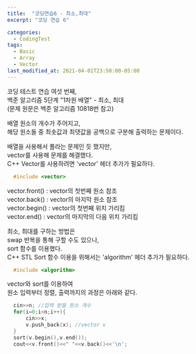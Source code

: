 ```yaml
---
title:  "코딩연습6 - 최소,최대"
excerpt: "코딩 연습 6"

categories:
  - CodingTest
tags:
  - Basic
  - Array
  - Vector
last_modified_at: 2021-04-01T23:50:00-05:00
---
```


코딩 테스트 연습 여섯 번째,  
백준 알고리즘 5단계 "1차원 배열" - 최소, 최대  
(문제 원문은 백준 알고리즘 10818번 참고)  
  
배열 원소의 개수가 주어지고,  
해당 원소들 중 최솟값과 최댓값을 공백으로 구분해 출력하는 문제이다.  
  
배열을 사용해서 풀라는 문제인 듯 했지만,  
vector를 사용해 문제를 해결했다.  
C++ Vector를 사용하려면 'vector' 헤더 추가가 필요하다.  
```cpp  
  #include <vector>  
```  
  
vector.front() : vector의 첫번째 원소 참조  
vector.back() : vector의 마지막 원소 참조  
vector.begin() : vector의 첫번째 위치 가리킴  
vector.end() : vector의 마지막의 다음 위치 가리킴  
  
최소, 최대를 구하는 방법은  
swap 반복을 통해 구할 수도 있으나,  
sort 함수를 이용했다.  
C++ STL Sort 함수 이용을 위해서는 'algorithm' 헤더 추가가 필요하다.  
```cpp  
  #include <algorithm>  
```  
  
vector와 sort를 이용하여  
원소 입력부터 정렬, 출력까지의 과정은 아래와 같다.  
```cpp
  cin>>n; //입력 받을 원소 개수
  for(i=0;i<n;i++){
      cin>>x;
      v.push_back(x); //vector v 
  }
  sort(v.begin(),v.end());
  cout<<v.front()<<" "<<v.back()<<'\n';
```
